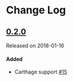 # Change Log

## [0.2.0](https://github.com/rubygarage/media-watermark/releases/tag/0.2.0)
Released on 2018-01-16

#### Added
- Carthage support [#15](https://github.com/rubygarage/media-watermark/pull/15)
